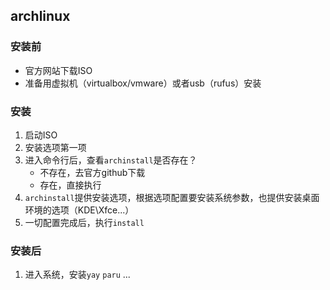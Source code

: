 ## archlinux

### 安装前
* 官方网站下载ISO
* 准备用虚拟机（virtualbox/vmware）或者usb（rufus）安装

### 安装
1. 启动ISO
2. 安装选项第一项
3. 进入命令行后，查看`archinstall`是否存在？
    - 不存在，去官方github下载
    - 存在，直接执行
4. `archinstall`提供安装选项，根据选项配置要安装系统参数，也提供安装桌面环境的选项（KDE\Xfce\...）
5. 一切配置完成后，执行`install`

### 安装后
1. 进入系统，安装`yay` `paru` ...